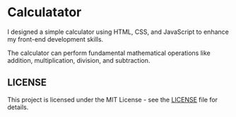# Calculatator

I designed a simple calculator using HTML, CSS, and JavaScript to enhance my front-end development skills. 

The calculator can perform fundamental mathematical operations like addition, multiplication, division, and subtraction.

## LICENSE
This project is licensed under the MIT License - see the [LICENSE](https://github.com/shakhawath14/Calculatator/blob/main/LICENSE) file for details.
